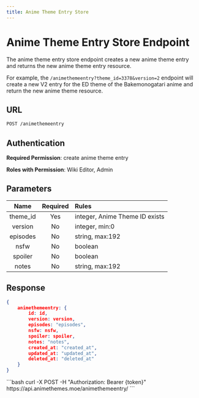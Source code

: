 ```yaml
---
title: Anime Theme Entry Store
---
```


<Block>

# Anime Theme Entry Store Endpoint

The anime theme entry store endpoint creates a new anime theme entry and returns the new anime theme entry resource.

For example, the `/animethemeentry?theme_id=3378&version=2` endpoint will create a new V2 entry for the ED theme of the Bakemonogatari anime and return the new anime theme resource.

## URL

```sh
POST /animethemeentry
```

## Authentication

**Required Permission**: create anime theme entry

**Roles with Permission**: Wiki Editor, Admin

## Parameters

| Name     | Required | Rules                          |
| :------: | :------: | :----------------------------- |
| theme_id | Yes      | integer, Anime Theme ID exists |
| version  | No       | integer, min:0                 |
| episodes | No       | string, max:192                |
| nsfw     | No       | boolean                        |
| spoiler  | No       | boolean                        |
| notes    | No       | string, max:192                |

## Response

```json
{
    animethemeentry: {
        id: id,
        version: version,
        episodes: "episodes",
        nsfw: nsfw,
        spoiler: spoiler,
        notes: "notes",
        created_at: "created_at",
        updated_at: "updated_at",
        deleted_at: "deleted_at"
    }
}
```

<Example>

<CURL>
```bash
curl -X POST -H "Authorization: Bearer {token}" https://api.animethemes.moe/animethemeentry/
```
</CURL>

</Example>

</Block>